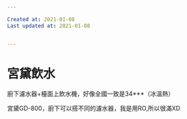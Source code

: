 ```yaml
---

Created at: 2021-01-08
Last updated at: 2021-01-08


---
```


# 宮黛飲水


廚下濾水器+檯面上飲水機，好像全國一致是34\*\*\*（冰溫熱）

宮黛GD-800，廚下可以搭不同的濾水器，我是用RO,所以很滿XD

